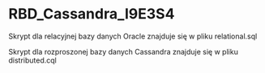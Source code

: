 # RBD_Cassandra_I9E3S4

Skrypt dla relacyjnej bazy danych Oracle znajduje się w pliku relational.sql

Skrypt dla rozproszonej bazy danych Cassandra znajduje się w pliku distributed.cql
